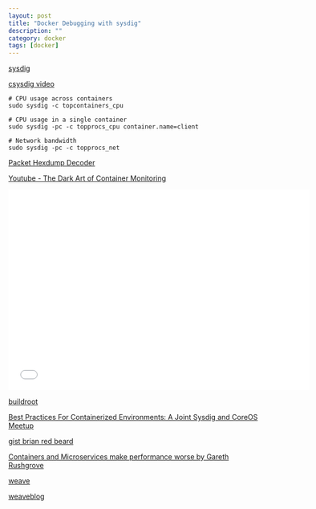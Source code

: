 ```yaml
---
layout: post
title: "Docker Debugging with sysdig"
description: ""
category: docker
tags: [docker]
---
```





[sysdig](http://www.sysdig.org/)


[csysdig video](https://www.youtube.com/watch?v=UJ4wVrbP-Q8)



    # CPU usage across containers
    sudo sysdig -c topcontainers_cpu

    # CPU usage in a single container
    sudo sysdig -pc -c topprocs_cpu container.name=client

    # Network bandwidth
    sudo sysdig -pc -c topprocs_net



[Packet Hexdump Decoder](http://sadjad.me/phd/)


[Youtube - The Dark Art of Container Monitoring](https://www.youtube.com/watch?v=S-4wxLgpZdE)


<iframe width='600' height='400' src='//www.youtube.com/embed/S-4wxLgpZdE' frameborder='0' allowfullscreen></iframe>



[buildroot](http://buildroot.uclibc.org/)


[Best Practices For Containerized Environments: A Joint Sysdig and CoreOS Meetup](https://www.youtube.com/watch?v=gMpldbcMHuI)

[gist brian red beard](https://gist.github.com/brianredbeard)


[Containers and Microservices make performance worse by Gareth Rushgrove](https://speakerdeck.com/garethr/containers-and-microservices-make-performance-worse)



[weave](http://weave.works/)

[weaveblog](http://blog.weave.works/)



